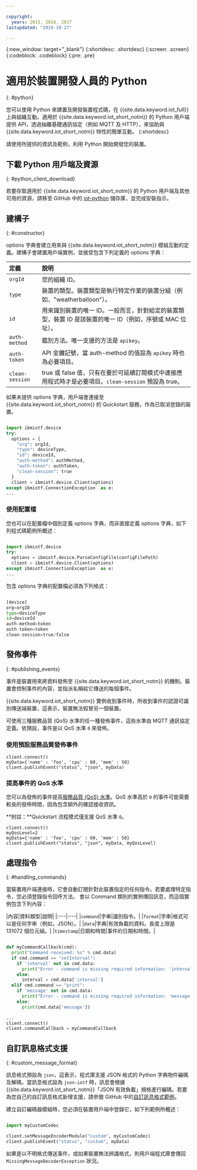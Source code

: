 ```yaml
---

copyright:
  years: 2015, 2016, 2017
lastupdated: "2016-10-27"

---
```


{:new_window: target="_blank"}
{:shortdesc: .shortdesc}
{:screen: .screen}
{:codeblock: .codeblock}
{:pre: .pre}


# 適用於裝置開發人員的 Python
{: #python}

您可以使用 Python 來建置及開發裝置程式碼，在 {{site.data.keyword.iot_full}} 上與組織互動。適用於 {{site.data.keyword.iot_short_notm}} 的 Python 用戶端提供 API，透過抽離基礎通訊協定（例如 MQTT 及 HTTP），來協助與 {{site.data.keyword.iot_short_notm}} 特性的簡單互動。
{:shortdesc}

請使用所提供的資訊及範例，利用 Python 開始開發您的裝置。

## 下載 Python 用戶端及資源
{: #python_client_download}

若要存取適用於 {{site.data.keyword.iot_short_notm}} 的 Python 用戶端及其他可用的資源，請移至 GitHub 中的 [iot-python](https://github.com/ibm-watson-iot/iot-python) 儲存庫，並完成安裝指示。

## 建構子
{: #constructor}

options 字典會建立用來與 {{site.data.keyword.iot_short_notm}} 模組互動的定義。建構子會建置用戶端實例，並接受包含下列定義的 options 字典：

|定義|說明 |
|:---|:---|
|`orgId`|您的組織 ID。|
|`type`|裝置的類型。裝置類型是執行特定作業的裝置分組（例如，"weatherballoon"）。|
|`id`|用來識別裝置的唯一 ID。一般而言，針對給定的裝置類型，裝置 ID 是該裝置的唯一 ID（例如，序號或 MAC 位址）。|
|`auth-method`|鑑別方法。唯一支援的方法是 `apikey`。|
|`auth-token`|API 金鑰記號，當 auth-method 的值設為 `apikey` 時也為必要項目。|
|`clean-session`|true 或 false 值，只有在要於可延續訂閱模式中連接應用程式時才是必要項目。`clean-session` 預設為 true。|

如果未提供 options 字典，用戶端會連接至 {{site.data.keyword.iot_short_notm}} 的 Quickstart 服務，作為已取消登錄的裝置。

```python

import ibmiotf.device
try:
  options = {
    "org": orgId,
    "type": deviceType,
    "id": deviceId,
    "auth-method": authMethod,
    "auth-token": authToken,
    "clean-session": true
  }
  client = ibmiotf.device.Client(options)
except ibmiotf.ConnectionException  as e:
...
```

### 使用配置檔

您也可以在配置檔中個別定義 options 字典，而非直接定義 options 字典，如下列程式碼範例所概述：

```python

import ibmiotf.device
try:
  options = ibmiotf.device.ParseConfigFile(configFilePath)
  client = ibmiotf.device.Client(options)
except ibmiotf.ConnectionException  as e:
...
```

包含 options 字典的配置檔必須為下列格式：

```python

[device]
org=orgID
type=deviceType
id=deviceId
auth-method=token
auth-token=token
clean-session=true/false
```

## 發佈事件
{: #publishing_events}

事件是裝置用來將資料發佈至 {{site.data.keyword.iot_short_notm}} 的機制。裝置會控制事件的內容，並指派名稱給它傳送的每個事件。

{{site.data.keyword.iot_short_notm}} 實例收到事件時，所收到事件的認證可識別傳送端裝置，這表示，裝置無法假冒另一個裝置。

可使用三種服務品質 (QoS) 水準的任一種發佈事件，這些水準由 MQTT 通訊協定定義。依預設，事件是以 QoS 水準 `0` 來發佈。

### 使用預設服務品質發佈事件

```
client.connect()
myData={'name' : 'foo', 'cpu' : 60, 'mem' : 50}
client.publishEvent("status", "json", myData)
```

### 提高事件的 QoS 水準

您可以為發佈的事件提高[服務品質 (QoS) 水準](../../reference/mqtt/index.html#qos-levels)。QoS 水準高於 `0` 的事件可能需要較長的發佈時間，因為包含額外的確認接收資訊。

**附註：**Quickstart 流程模式僅支援 QoS 水準 `0`。

```
client.connect()
myQosLevel=2
myData={'name' : 'foo', 'cpu' : 60, 'mem' : 50}
client.publishEvent("status", "json", myData, myQosLevel)
```
## 處理指令
{: #handling_commands}

當裝置用戶端連接時，它會自動訂閱針對此裝置指定的任何指令。若要處理特定指令，您必須登錄指令回呼方法。
會以 Command 類別的實例傳回訊息，而這個實例包含下列內容：

|內容|資料類型|說明|
|:---|:---|
|`command`|字串|識別指令。|
|`format`|字串|格式可以是任何字串（例如，JSON）。|
|`data`|字典|有效負載的資料。長度上限是 131072 個位元組。|
|`timestamp`|日期和時間|事件的日期和時間。|


```python

def myCommandCallback(cmd):
  print("Command received: %s" % cmd.data)
  if cmd.command == "setInterval":
    if 'interval' not in cmd.data:
      print("Error - command is missing required information: 'interval'")
    else:
      interval = cmd.data['interval']
  elif cmd.command == "print":
    if 'message' not in cmd.data:
      print("Error - command is missing required information: 'message'")
    else:
      print(cmd.data['message'])

...
client.connect()
client.commandCallback = myCommandCallback
```

## 自訂訊息格式支援
{: #custom_message_format}

訊息格式預設為 `json`，這表示，程式庫支援 JSON 格式的 Python 字典物件編碼及解碼。當訊息格式設為 `json-iotf` 時，訊息會根據 {{site.data.keyword.iot_short_notm}}「JSON 有效負載」規格進行編碼。若要為您自己的自訂訊息格式新增支援，請參閱 GitHub 中的[自訂訊息格式範例](https://github.com/ibm-watson-iot/iot-python/tree/master/samples/customMessageFormat)。

建立自訂編碼器模組時，您必須在裝置用戶端中登錄它，如下列範例所概述：

```python

import myCustomCodec

client.setMessageEncoderModule("custom", myCustomCodec)
client.publishEvent("status", "custom", myData)
```
如果是以不明格式傳送事件，或如果裝置無法辨識格式，則用戶端程式庫會傳回 `MissingMessageDecoderException` 狀況。
